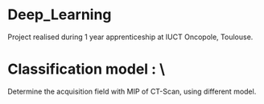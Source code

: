# Deep_Learning

Project realised during  1 year apprenticeship at IUCT Oncopole, Toulouse. 

# Classification model : \\
Determine the acquisition field with MIP of CT-Scan, using different model. 
